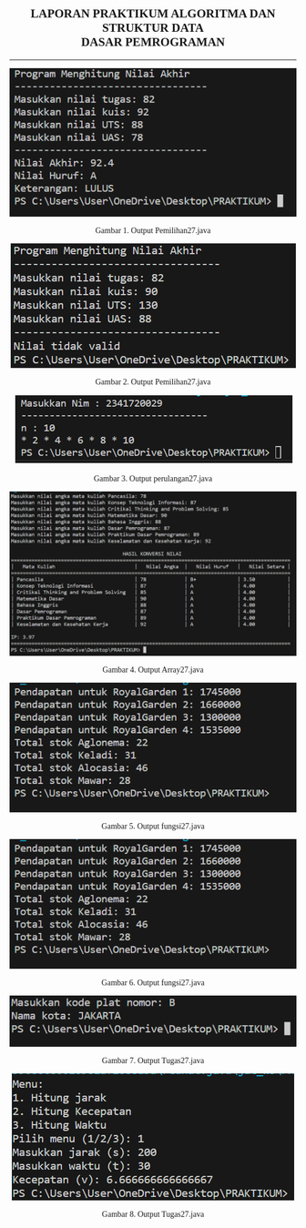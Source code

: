 <h2 style ="font-family: calibri ; text-align: center;"> LAPORAN PRAKTIKUM ALGORITMA DAN STRUKTUR DATA <br> DASAR PEMROGRAMAN</h2>


-------------------------------------------
<div style="text-align: center;">
    <img src="pemilihan.png" alt="Gambar 1. Output Pemilihan05.java" style="width: %"> 
    <br> <p style="font-family: calibri;"> Gambar 1. Output Pemilihan27.java</p>
</div>
<div style="text-align: center;">
    <img src="pemilihan2.png"alt="Gambar 1. Output Pemilihan05.java" style=
    <br> <p style="font-family: calibri;"> Gambar 2. Output Pemilihan27.java</p>
</div>
<div style="text-align: center;">
    <img src="perulangan.png"alt="Gambar 1. Output Pemilihan27.java" style=
    <br> <p style="font-family: calibri;"> Gambar 3. Output perulangan27.java</p>
</div>
<div style="text-align: center;">
    <img src="Array.png"alt="Gambar 1. Output Pemilihan27.java" style=
    <br> <p style="font-family: calibri;"> Gambar 4. Output Array27.java</p>
</div>
<div style="text-align: center;">
    <img src="fungsi.png"alt="Gambar 1. Output Pemilihan27.java" style=
    <br> <p style="font-family: calibri;"> Gambar 5. Output fungsi27.java</p>
</div>
<div style="text-align: center;">
    <img src="fungsi.png"alt="Gambar 1. Output Pemilihan27.java" style=
    <br> <p style="font-family: calibri;"> Gambar 6. Output fungsi27.java</p>
</div>
<div style="text-align: center;">
    <img src="Tugas1.png"alt="Gambar 1. Output Pemilihan27.java" style=
    <br> <p style="font-family: calibri;"> Gambar 7. Output Tugas27.java</p>
</div>
<div style="text-align: center;">
    <img src="Tugas2.png"alt="Gambar 1. Output Pemilihan27.java" style=
    <br> <p style="font-family: calibri;"> Gambar 8. Output Tugas27.java</p>
</div>




